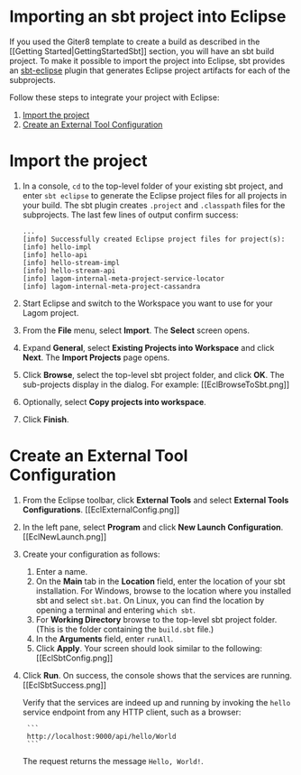 # Importing an sbt project into Eclipse

If you used the Giter8 template to create a build as described in the [[Getting Started|GettingStartedSbt]] section, you will have an sbt build project. To make it possible to import the project into Eclipse, sbt provides an [sbt-eclipse](https://github.com/typesafehub/sbteclipse) plugin that generates Eclipse project artifacts for each of the subprojects.

Follow these steps to integrate your project with Eclipse:

1. [Import the project](#Import-the-project)
1. [Create an External Tool Configuration](#Create-an-External-Tool-Configuration)

# Import the project
  
1. In a console, `cd` to the top-level folder of your existing sbt project, and enter `sbt eclipse` to generate the Eclipse project files for all projects in your build.
    The sbt plugin creates `.project` and `.classpath` files for the subprojects. The last few lines of output confirm success:
    
    ```
    ...
    [info] Successfully created Eclipse project files for project(s):
    [info] hello-impl
    [info] hello-api
    [info] hello-stream-impl
    [info] hello-stream-api
    [info] lagom-internal-meta-project-service-locator
    [info] lagom-internal-meta-project-cassandra
    
    ```

1. Start Eclipse and switch to the Workspace you want to use for your Lagom project.

1. From the **File** menu, select **Import**.
   The **Select** screen opens. 

1. Expand **General**, select **Existing Projects into Workspace** and click **Next**.
   The **Import Projects** page opens.
   
1. Click **Browse**, select the top-level sbt project folder, and click **OK**.
    The sub-projects display in the dialog. For example:
    [[EclBrowseToSbt.png]]
1. Optionally, select **Copy projects into workspace**.
1. Click **Finish**.

# Create an External Tool Configuration

1. From the Eclipse toolbar, click **External Tools** and select **External Tools Configurations**.
    [[EclExternalConfig.png]] 
1. In the left pane, select **Program** and click **New Launch Configuration**.
    [[EclNewLaunch.png]] 
1. Create your configuration as follows:
    1. Enter a name.
    1. On the **Main** tab in the **Location** field, enter the location of your sbt installation.
    For Windows, browse to the location where you installed sbt and select `sbt.bat`. On Linux, you can find the location by opening a terminal and entering `which sbt`.
    1. For **Working Directory** browse to the top-level sbt project folder. (This is the folder containing the `build.sbt` file.)
    1. In the **Arguments** field, enter `runAll`.
    1. Click **Apply**. Your screen should look similar to the following:
    [[EclSbtConfig.png]] 
1. Click **Run**.
    On success, the console shows that the services are running.
    [[EclSbtSuccess.png]]
    
    Verify that the services are indeed up and running by invoking the `hello` service endpoint from any HTTP client, such as a browser: 
        
        ```
        http://localhost:9000/api/hello/World
        ```
    The request returns the message `Hello, World!`.
    
    
